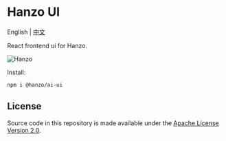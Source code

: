 <!-- markdownlint-disable MD030 -->

# Hanzo UI

English | [中文](./README-ZH.md)

React frontend ui for Hanzo.

![Hanzo](https://github.com/HanzoAI/Hanzo/blob/main/images/hanzo.gif?raw=true)

Install:

```bash
npm i @hanzo/ai-ui
```

## License

Source code in this repository is made available under the [Apache License Version 2.0](https://github.com/HanzoAI/Hanzo/blob/master/LICENSE.md).
